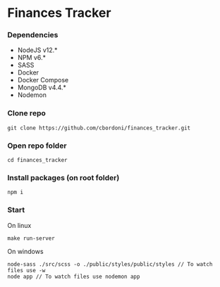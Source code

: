 # Finances Tracker

### Dependencies

- NodeJS v12.\*
- NPM v6.\*
- SASS
- Docker
- Docker Compose
- MongoDB v4.4.\*
- Nodemon

### Clone repo

```
git clone https://github.com/cbordoni/finances_tracker.git
```

### Open repo folder

```
cd finances_tracker
```

### Install packages (on root folder)

```
npm i
```

### Start

On linux

```
make run-server
```

On windows

```
node-sass ./src/scss -o ./public/styles/public/styles // To watch files use -w
node app // To watch files use nodemon app
```

